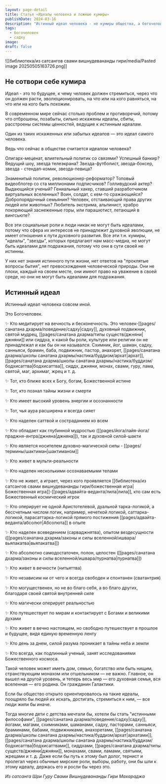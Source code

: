 ```yaml
---
layout: page-detail
title: Статья «Идеалы человека и ложные кумиры»
publishDate: 2024-03-16
description: "Истинный идеал человека - не кумиры общества, а богочеловек: садху, святой, мудрец, достигший единства с Божественным, обладающий мудростью, силой, состраданием и внутренней свободой. Современные социальные идеалы не ведут к духовной эволюции, только подлинный духовный путь раскрывает высший смысл и потенциал человека. Общество, ориентированное на такие идеалы, способно преобразиться и привести людей к истинному развитию."
tags:
  - богочеловек
  - садху
image: 
draft: false
---
```

![[библиотека/из сатсангов свами вишнудевананды гири/media/Pasted image 20250505163726.png]]
  
## Не сотвори себе кумира 

 Идеал - это то будущее, к чему человек должен стремиться, через что он должен расти, эволюционировать, на что или на кого равняться, на что или на кого быть похожим.

 В современном мире сейчас столько проблем и противоречий, потому что отброшены, позабыты, сильно искажены идеалы, сбиты, расстроены системы ценностей, ведущие к истинным идеалам.

 Один из таких искаженных или забытых идеалов — это идеал самого человека.

 Ведь что сейчас в обществе считается идеалом человека?

 Олигарх-меценат, влиятельный политик со связями? Успешный банкир? Ведущий шоу, звезда телеэкрана? Звезда-футболист, звезда-боксер, звезда - стендап-комик, звезда-певица?

 Знаменитый политик, революционер-реформатор? Топовый видеоблогер со ста миллионами подписчиков? Голливудский актер? Выдающийся ученый? Гениальный хакер, ставший разработчиком виртуальных вселенных? Воин, солдат, с кем-то сражающийся? Добропорядочный семьянин? Человек, отстаивающий права других людей или животных? Любитель экстрима, альпинист, храбро покоряющий заснеженные горы, или парашютист, летающий в вингсьюте?

 Все эти социальные роли и люди никак не могут быть идеалами, потому что сфера их интересов не принадлежит духовной эволюции, не имеет отношения к пути духовного развития. Все эти т.н. кумиры, "идеалы", "звезды", которых предлагают нам масс-медиа, не могут быть идеалами для подражания, потому что они в сути своей не истинны.

 У них нет знания истинного пути жизни, нет ответов на "проклятые вопросы бытия", нет превосхождения человеческой природы. Они не плохи, каждый на своем месте, они имеют право на уважение в своей среде, но они не могут быть идеалами для подражания.

## Истинный идеал

 Истинный идеал человека совсем иной.

 Это Богочеловек.

 ✨ Кто медитирует на вечность и бесконечность. Это человек-[[pages/санатана дхарма/поведение/садху|садху]], духовный подвижник, святой мудрец, [[pages/санатана дхарма/типы существ/джняни|джняни]] или сиддха, к какой бы роли, культуре или религии он не принадлежал и как бы он ни назывался. Схимник, йог, шаман, садху, санньяси, брамин, баба, подвижник, пастор, анахорет, [[pages/санатана дхарма/школы санатана дхармы/настика/буддизм/архат|архат]], [[pages/санатана дхарма/школы санатана дхармы/настика/буддизм/бодхисаттва|бодхисаттва]], сиддх, джняни, монах, свами, гуру, лама, святой, маг, архимаг, жрец и т. д.

 ✨ Тот, кто ближе всех к Богу, богам, Божественной истине

 ✨ Тот, кто познал тайны жизни и смерти

 ✨ Кто имеет высокий уровень энергии и осознанности

 ✨ Тот, чья аура расширена и всегда сияет

 ✨ Кто наделен саттвой и состраданием ко всем

 ✨ Кто обладает как глубинной мудростью ([[pages/йога/лайя-йога/праджня-янтра/джняна|джняна]]), так и духовной силой-шакти

 ✨ Кто является носителем духовно-магической силы - [[pages/термины/шактиман|шактиманом]]

 ✨ Кто живет в мульти-реальности

 ✨ Кто наделен несколькими осознаваемыми телами

 ✨ Кто не живет, а играет, через кого проявляется [[библиотека/из сатсангов свами вишнудевананды гири/божественная игра|Божественная игра]]-[[pages/адвайта-веданта/лила|лила]], кто сам есть Божественный космический игрок

 ✨ Кто оперирует не одной Аристотелевой, дуальной тарка-логикой, а бессчетным числом логик, например, нечеткой логикой, саттарка-логикой, парасаттарка-логикой прямого постижения [[pages/адвайта-веданта/абсолют|Абсолюта]] в опыте

 ✨ Кто наделен всеведением (сарваджнятва), опытом вездесущности ([[pages/санатана дхарма/законы и силы вселенной/ишвара/вьяпакатва|вьяпакатва]])

 ✨ Кто абсолютно самодостаточен, полон, целостен ([[pages/санатана дхарма/законы и силы вселенной/ишвара/пурнатва|пурнатва]])

 ✨ Кто живет в вечности (нитьяттва)

 ✨ Кто независим ни от чего и всегда свободен и спонтанен (сватантрия)

 ✨ Кто могущественен, но не во благо себя, а во благо других, благодаря своей святой внутренней силе

 ✨ Кто магически оперирует реальностью

 ✨ Кто путешествует по мирам и контактирует с Богами и великими духами

 ✨ Кто живет в вечно настоящем, но свободно путешествует в прошлое и будущее, видя единую временную ленту

 ✨ Кто день за днем, силой разума проникает в тайны неба и земли

 ✨ Кто всегда, как подлинный ученый, занят исследованиями Божественного космоса.

 Такой человек может иметь дом, семью, богатство или быть нищим, странствующим монахом или отшельником — не важно. Главное, он вышел на другой уровень, и теперь весь мир — его духовная семья, вся вселенная — его родина. Он гражданин Галактики.

 Если бы общество открыто ориентировалось на такие идеалы, поощряло бы людей их искать, достигать, стремиться к ним, — все люди жили бы иначе.

 Тогда многие дети с детства мечтали бы, хотели бы стать "истинными философами", [[pages/санатана дхарма/поведение/садху|садху]], йогами, магами, схимниками, шаманами, садху, пасторами, санньяси, браминами, бабами, подвижниками, анахоретами, [[pages/санатана дхарма/школы санатана дхармы/настика/буддизм/архат|архатами]], [[pages/санатана дхарма/школы санатана дхармы/настика/буддизм/бодхисаттва|бодхисаттвами]], сиддхами, [[pages/санатана дхарма/типы существ/джняни|джняни]], монахами, свами, ламами, святыми, жрецами и т. д. Даже если бы путь к этому был долог, тернист и пролегал через обычные мирские роли, выборы, работу, они бы шли к этому идеалу, держась его и росли бы через это.

*Из сатсанга Шри Гуру Свами Вишнудевананды Гири Махараджа*